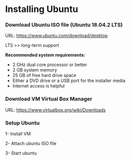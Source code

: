 # Installing Ubuntu

### Download Ubuntu ISO file (Ubuntu 18.04.2 LTS)

URL: https://www.ubuntu.com/download/desktop



LTS >> long-term support



**Recommended system requirements:**

- 2 GHz dual core processor or better
- 2 GB system memory
- 25 GB of free hard drive space
- Either a DVD drive or a USB port for the installer media
- Internet access is helpful





### Download VM Virtual Box Manager

URL: https://www.virtualbox.org/wiki/Downloads





### Setup Ubuntu

1- Install VM

2- Attach ubuntu ISO file

3- Start ubuntu

